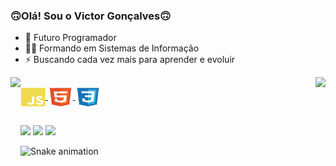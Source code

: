 ### 🙃Olá! Sou o Victor Gonçalves🙃

- 🔭 Futuro Programador
- 👨‍💻 Formando em Sistemas de Informação
- ⚡ Buscando cada vez mais para aprender e evoluir

<div align="center">
  <a href="https://github.com/rafaballerini">
  <img height="180em" align="left" src="https://github-readme-stats.vercel.app/api?username=VictorGoncod&show_icons=true&theme=dark&include_all_commits=true&count_private=true"/>
  <img height="180em" align="right" src="https://github-readme-stats.vercel.app/api/top-langs/?username=VictorGoncod&layout=compact&langs_count=7&theme=dark"/>
</div>
  <div style="display: inline_block"><br>
  <img align="center" alt="Vict-Js" height="30" width="40" src="https://raw.githubusercontent.com/devicons/devicon/master/icons/javascript/javascript-plain.svg">
  <img align="center" alt="Vict-HTML" height="30" width="40" src="https://raw.githubusercontent.com/devicons/devicon/master/icons/html5/html5-original.svg">
  <img align="center" alt="Vict-CSS" height="30" width="40" src="https://raw.githubusercontent.com/devicons/devicon/master/icons/css3/css3-original.svg">
  
##
  
  <div> 
  <a href="https://www.instagram.com/goncalvesv_v/" target="_blank"><img src="https://img.shields.io/badge/-Instagram-%23E4405F?style=for-the-badge&logo=instagram&logoColor=white" target="_blank"></a>
  <a href = "victo.goncalvesoli@hotmail.com"><img src="https://img.shields.io/badge/-Gmail-%23333?style=for-the-badge&logo=gmail&logoColor=white" target="_blank"></a>
  <a href="https://www.linkedin.com/in/victor-gon%C3%A7alves-a5b74021a/" target="_blank"><img src="https://img.shields.io/badge/-LinkedIn-%230077B5?style=for-the-badge&logo=linkedin&logoColor=white" target="_blank"></a> 
 
  ![Snake animation](https://github.com/VictorGoncod/VictorGoncod/blob/output/github-contribution-grid-snake.svg)
 
</div>
